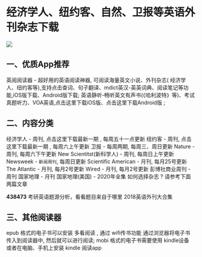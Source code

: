 # 经济学人、纽约客、自然、卫报等英语外刊杂志下载

![](https://cdn.jsdelivr.net/gh/edge-iris/oss@oss/image/jpeg/2022/04/21/13/5808165052068816505206882482gsbLK.jpg)


## 一、优质App推荐
 英阅阅读器 - 超好用的英语阅读神器, 可阅读海量英文小说、外刊杂志( 经济学人、纽约客等),支持点击查词、句子翻译、mdict英汉-英英词典、阅读笔记等功能,iOS版下载、Android版下载;
 英语静听-畅听英文有声书(《哈利波特》等)、考试真题听力、VOA英语,点击这里下载iOS版、点击这里下载Android版 ;
## 二、内容分类
经济学人 - 周刊, 点击这里下载最新一期 , 每周五十一点更新
纽约客 - 周刊, 点击这里下载最新一期 , 每周六上午更新
卫报 - 每周两期, 每周三、周日更新
Nature - 周刊, 每周六下午更新
New Scientitst(新科学人) - 周刊, 每周日上午更新
Newsweek - `新闻周刊`, 每周日更新
Scientific American - 月刊, 每月25号更新
The Atlantic - 月刊, 每月2号更新
Wired - 月刊, 每月2号更新
彭博社商业周刊 - 周刊
国家地理 - 月刊
国家地理(美国) - 2020年全集
如何选择杂志 ? 请参考下面两篇文章

[](https://cdn.jsdelivr.net/gh/edge-iris/oss@oss/image/jpeg/2022/04/21/13/5808165052068816505206882482gsbLK.jpg)
**438473**
考研英语题源分析，看看题目来自于哪里
2018英语外刊大合集
## 三、其他阅读器
epub 格式的电子书可以安装 多看阅读 , 通过 wifi传书功能 通过浏览器将电子书传入到阅读器中, 然后就可以进行阅读;
mobi 格式的电子书需要使用 kindle设备 或者在电脑、手机上安装 kindle 阅读app